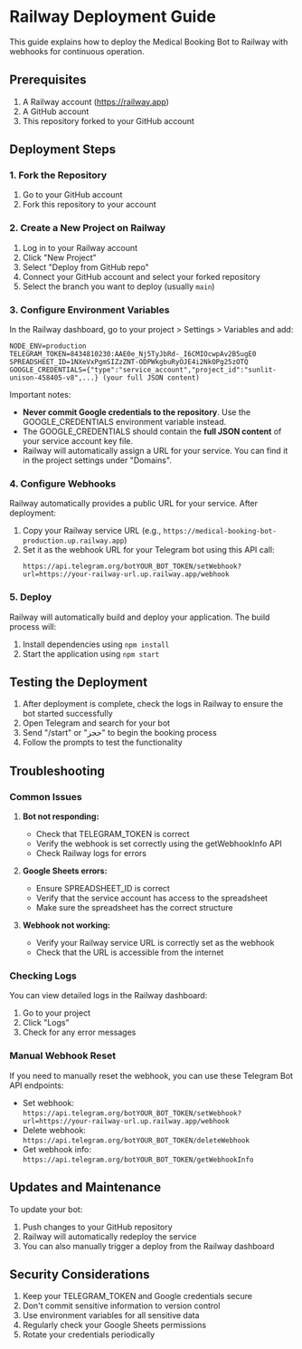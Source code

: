 # Railway Deployment Guide

This guide explains how to deploy the Medical Booking Bot to Railway with webhooks for continuous operation.

## Prerequisites

1. A Railway account (https://railway.app)
2. A GitHub account
3. This repository forked to your GitHub account

## Deployment Steps

### 1. Fork the Repository

1. Go to your GitHub account
2. Fork this repository to your account

### 2. Create a New Project on Railway

1. Log in to your Railway account
2. Click "New Project"
3. Select "Deploy from GitHub repo"
4. Connect your GitHub account and select your forked repository
5. Select the branch you want to deploy (usually `main`)

### 3. Configure Environment Variables

In the Railway dashboard, go to your project > Settings > Variables and add:

```
NODE_ENV=production
TELEGRAM_TOKEN=8434810230:AAE0e_Nj5TyJbRd-_I6CMIOcwpAv2B5ugE0
SPREADSHEET_ID=1NXeVxPgmSIZzZNT-ODPWkgbuRyOJE4i2NkOPg25zOTQ
GOOGLE_CREDENTIALS={"type":"service_account","project_id":"sunlit-unison-458405-v8",...} (your full JSON content)
```

Important notes:
- **Never commit Google credentials to the repository**. Use the GOOGLE_CREDENTIALS environment variable instead.
- The GOOGLE_CREDENTIALS should contain the **full JSON content** of your service account key file.
- Railway will automatically assign a URL for your service. You can find it in the project settings under "Domains".

### 4. Configure Webhooks

Railway automatically provides a public URL for your service. After deployment:

1. Copy your Railway service URL (e.g., `https://medical-booking-bot-production.up.railway.app`)
2. Set it as the webhook URL for your Telegram bot using this API call:
   ```
   https://api.telegram.org/botYOUR_BOT_TOKEN/setWebhook?url=https://your-railway-url.up.railway.app/webhook
   ```

### 5. Deploy

Railway will automatically build and deploy your application. The build process will:

1. Install dependencies using `npm install`
2. Start the application using `npm start`

## Testing the Deployment

1. After deployment is complete, check the logs in Railway to ensure the bot started successfully
2. Open Telegram and search for your bot
3. Send "/start" or "حجز" to begin the booking process
4. Follow the prompts to test the functionality

## Troubleshooting

### Common Issues

1. **Bot not responding:**
   - Check that TELEGRAM_TOKEN is correct
   - Verify the webhook is set correctly using the getWebhookInfo API
   - Check Railway logs for errors

2. **Google Sheets errors:**
   - Ensure SPREADSHEET_ID is correct
   - Verify that the service account has access to the spreadsheet
   - Make sure the spreadsheet has the correct structure

3. **Webhook not working:**
   - Verify your Railway service URL is correctly set as the webhook
   - Check that the URL is accessible from the internet

### Checking Logs

You can view detailed logs in the Railway dashboard:
1. Go to your project
2. Click "Logs"
3. Check for any error messages

### Manual Webhook Reset

If you need to manually reset the webhook, you can use these Telegram Bot API endpoints:
- Set webhook: `https://api.telegram.org/botYOUR_BOT_TOKEN/setWebhook?url=https://your-railway-url.up.railway.app/webhook`
- Delete webhook: `https://api.telegram.org/botYOUR_BOT_TOKEN/deleteWebhook`
- Get webhook info: `https://api.telegram.org/botYOUR_BOT_TOKEN/getWebhookInfo`

## Updates and Maintenance

To update your bot:
1. Push changes to your GitHub repository
2. Railway will automatically redeploy the service
3. You can also manually trigger a deploy from the Railway dashboard

## Security Considerations

1. Keep your TELEGRAM_TOKEN and Google credentials secure
2. Don't commit sensitive information to version control
3. Use environment variables for all sensitive data
4. Regularly check your Google Sheets permissions
5. Rotate your credentials periodically